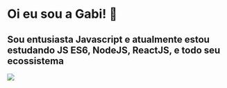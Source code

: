 <h1> Oi eu sou a Gabi! 👋 </h1>

<!--
**gabizinha12/gabizinha12** is a ✨ _special_ ✨ repository because its `README.md` (this file) appears on your GitHub profile.
-->
<h2>Sou entusiasta Javascript e atualmente estou estudando JS ES6, NodeJS, ReactJS, e todo seu ecossistema</h2>
<a href="https://github-readme-stats.anuraghazra1.vercel.app/api/top-langs/?username=gabizinha12"><img align="center" src="https://github-readme-stats.anuraghazra1.vercel.app/api/top-langs/?username=gabizinha12&layout=compact&theme=radical" />
</a>

